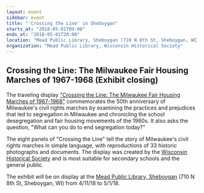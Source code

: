 ```yaml
---
layout: event
sidebar: event
title: "'Crossing the Line' in Sheboygan"
starts_at: "2018-05-01T09:00"
ends_at: "2018-05-01T20:00"
location: "Mead Public Library, Sheboygan (710 N 8th St, Sheboygan, WI)"
organization: "Mead Public Library, Wisconsin Historical Society"
---
```


## Crossing the Line: The Milwaukee Fair Housing Marches of 1967-1968 (Exhibit closing)

The traveling display ["Crossing the Line: The Milwaukee Fair Housing Marches of 1967-1968"](https://www.wisconsinhistory.org/calendar/series/43/crossing-the-line) commemorates the 50th anniversary of Milwaukee's civil rights marches by examining the practices and prejudices that led to segregation in Milwaukee and chronicling the school desegregation and fair housing movements of the 1960s. It also asks the question, "What can you do to end segregation today?"
 
The eight panels of "Crossing the Line" tell the story of Milwaukee's civil rights marches in simple language, with reproductions of 33 historic photographs and documents. The display was created by the [Wisconsin Historical Society](https://www.wisconsinhistory.org) and is most suitable for secondary schools and the general public.

The exhibit will be on display at the [Mead Public Library, Sheboygan](http://wauwatosalibrary.org) (710 N 8th St, Sheboygan, WI) from 4/11/18 to 5/1/18.
